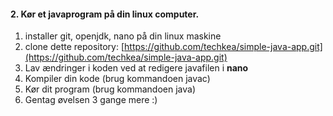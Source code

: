 <script src="https://code.jquery.com/jquery-3.2.1.min.js"></script>
<script src="../script.js"></script>

#### 2. Kør et javaprogram på din linux computer.
	
1. installer git, openjdk, nano på din linux maskine	
2. clone dette repository: [https://github.com/techkea/simple-java-app.git](https://github.com/techkea/simple-java-app.git)
3. Lav ændringer i koden ved at redigere javafilen i **nano**
4. Kompiler din kode (brug kommandoen javac)
5. Kør dit program (brug kommandoen java)
6. Gentag øvelsen 3 gange mere :)
	
